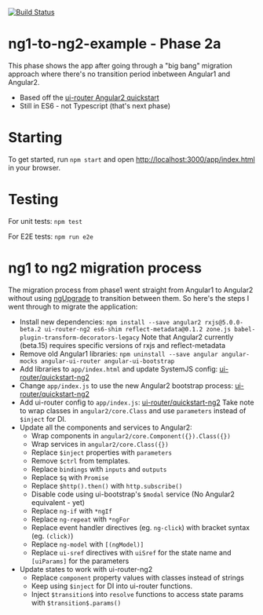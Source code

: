 [![Build Status](https://travis-ci.org/rolaveric/ng1-to-ng2-example.png?branch=karma-systemjs-experiment)](https://travis-ci.org/rolaveric/ng1-to-ng2-example)
# ng1-to-ng2-example - Phase 2a
This phase shows the app after going through a "big bang" migration approach
where there's no transition period inbetween Angular1 and Angular2.

* Based off the [ui-router Angular2 quickstart](https://github.com/ui-router/quickstart-ng2)
* Still in ES6 - not Typescript (that's next phase)

# Starting

To get started, run `npm start` and open [http://localhost:3000/app/index.html](http://localhost:3000/app/index.html) in your browser.

# Testing

For unit tests: `npm test`

For E2E tests: `npm run e2e`

# ng1 to ng2 migration process

The migration process from phase1 went straight from Angular1 to Angular2
without using [ngUpgrade](https://angular.io/docs/ts/latest/guide/upgrade.html#!#upgrading-with-the-upgrade-adapter)
to transition between them.
So here's the steps I went through to migrate the application:

* Install new dependencies: `npm install --save angular2 rxjs@5.0.0-beta.2 ui-router-ng2 es6-shim reflect-metadata@0.1.2 zone.js babel-plugin-transform-decorators-legacy`
Note that Angular2 currently (beta.15) requires specific versions of rxjs and reflect-metadata
* Remove old Angular1 libraries: `npm uninstall --save angular angular-mocks angular-ui-router angular-ui-bootstrap`
* Add libraries to `app/index.html` and update SystemJS config: [ui-router/quickstart-ng2](https://github.com/ui-router/quickstart-ng2/blob/c3504223be7c054b0837cca59116d960ba5404cd/index.html)
* Change `app/index.js` to use the new Angular2 bootstrap process: [ui-router/quickstart-ng2](https://github.com/ui-router/quickstart-ng2/blob/c3504223be7c054b0837cca59116d960ba5404cd/app/_bootstrap/bootstrap.ts)
* Add ui-router config to `app/index.js`: [ui-router/quickstart-ng2](https://github.com/ui-router/quickstart-ng2/blob/c3504223be7c054b0837cca59116d960ba5404cd/app/_bootstrap/router.config.ts)
Take note to wrap classes in `angular2/core.Class` and use `parameters` instead of `$inject` for DI.
* Update all the components and services to Angular2:
    * Wrap components in `angular2/core.Component({}).Class({})`
    * Wrap services in `angular2/core.Class({})`
    * Replace `$inject` properties with `parameters`
    * Remove `$ctrl` from templates.
    * Replace `bindings` with `inputs` and `outputs`
    * Replace `$q` with `Promise`
    * Replace `$http().then()` with `http.subscribe()`
    * Disable code using ui-bootstrap's `$modal` service (No Angular2 equivalent - yet)
    * Replace `ng-if` with `*ngIf`
    * Replace `ng-repeat` with `*ngFor`
    * Replace event handler directives (eg. `ng-click`) with bracket syntax (eg. `(click)`)
    * Replace `ng-model` with `[(ngModel)]`
    * Replace `ui-sref` directives with `uiSref` for the state name and `[uiParams]` for the parameters
* Update states to work with ui-router-ng2
    * Replace `component` property values with classes instead of strings
    * Keep using `$inject` for DI into ui-router functions.
    * Inject `$transition$` into `resolve` functions to access state params with `$transition$.params()`
